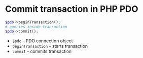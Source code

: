 # Commit transaction in PHP PDO

```php
$pdo->beginTransaction();
# queries inside transaction
$pdo->commit();
```

- `$pdo` - PDO connection object
- `beginTransaction` - starts transaction
- `commit` - commits transaction


